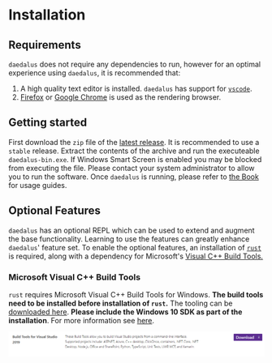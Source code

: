 # Installation

## Requirements
`daedalus` does not require any dependencies to run, however for an optimal experience
using `daedalus`, it is recommended that:
1. A high quality text editor is installed. `daedalus` has support for [`vscode`].
2. [Firefox] or [Google Chrome] is used as the rendering browser.

## Getting started
First download the `zip` file of the [latest
release](https://github.com/kdr-aus/daedalus/releases). It is recommended to use a
`stable` release. Extract the contents of the archive and run the executeable
`daedalus-bin.exe`. If Windows Smart Screen is enabled you may be blocked from executing
the file. Please contact your system administrator to allow you to run the software.
Once `daedalus` is running, please refer to [the Book](https://kdr-aus.github.io/daedalus/) for usage guides.

## Optional Features
`daedalus` has an optional REPL which can be used to extend and augment the base
functionality.
Learning to use the features can greatly enhance `daedalus`' feature set. To enable the
optional features, an installation of [`rust`] is required, along with a dependency for Microsoft's
[Visual C++ Build Tools.](https://visualstudio.microsoft.com/downloads/#build-tools-for-visual-studio-2019)

### Microsoft Visual C++ Build Tools
`rust` requires Microsoft Visual C++ Build Tools for Windows. **The build tools need to be installed before installation of `rust`.** The tooling can be [downloaded
here](https://visualstudio.microsoft.com/downloads/#build-tools-for-visual-studio-2019).
**Please include the Windows 10 SDK as part of the installation**. For more information see [here](https://www.rust-lang.org/tools/install).

[![Build Tools Location](./assets/ms-build-tools-location.png)](https://visualstudio.microsoft.com/downloads/#build-tools-for-visual-studio-2019)

[`vscode`]: https://code.visualstudio.com/
[Firefox]: https://www.mozilla.org/en-US/firefox/new/
[Google Chrome]: https://www.google.com/chrome/
[`rust`]: https://www.rust-lang.org/

